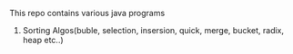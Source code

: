 This repo contains various java programs
1. Sorting Algos(buble, selection, insersion, quick, merge, bucket, radix, heap etc..)
